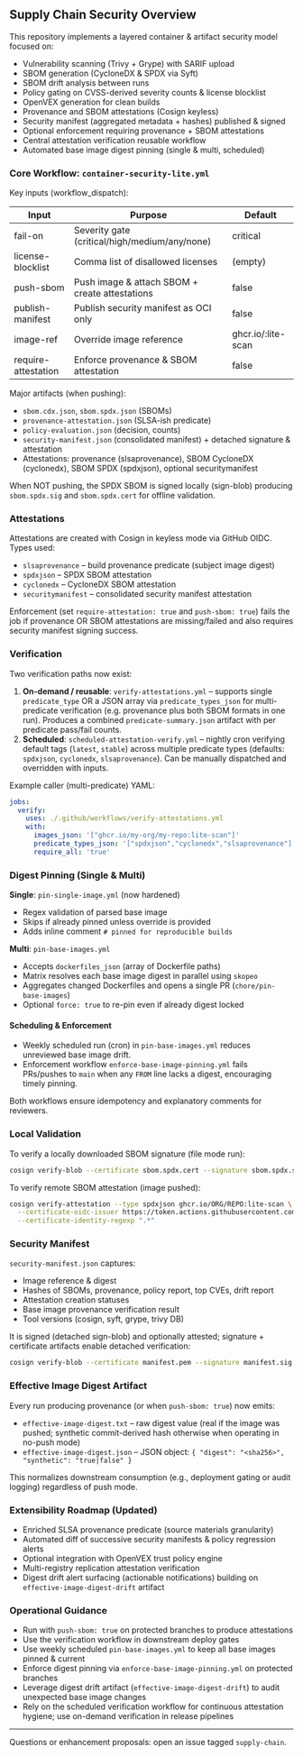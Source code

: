 ## Supply Chain Security Overview

This repository implements a layered container & artifact security model focused on:

- Vulnerability scanning (Trivy + Grype) with SARIF upload
- SBOM generation (CycloneDX & SPDX via Syft)
- SBOM drift analysis between runs
- Policy gating on CVSS-derived severity counts & license blocklist
- OpenVEX generation for clean builds
- Provenance and SBOM attestations (Cosign keyless)
- Security manifest (aggregated metadata + hashes) published & signed
- Optional enforcement requiring provenance + SBOM attestations
- Central attestation verification reusable workflow
- Automated base image digest pinning (single & multi, scheduled)

### Core Workflow: `container-security-lite.yml`

Key inputs (workflow_dispatch):

| Input | Purpose | Default |
|-------|---------|---------|
| fail-on | Severity gate (critical/high/medium/any/none) | critical |
| license-blocklist | Comma list of disallowed licenses | (empty) |
| push-sbom | Push image & attach SBOM + create attestations | false |
| publish-manifest | Publish security manifest as OCI only | false |
| image-ref | Override image reference | ghcr.io/<repo>:lite-scan |
| require-attestation | Enforce provenance & SBOM attestation | false |

Major artifacts (when pushing):

- `sbom.cdx.json`, `sbom.spdx.json` (SBOMs)
- `provenance-attestation.json` (SLSA-ish predicate)
- `policy-evaluation.json` (decision, counts)
- `security-manifest.json` (consolidated manifest) + detached signature & attestation
- Attestations: provenance (slsaprovenance), SBOM CycloneDX (cyclonedx), SBOM SPDX (spdxjson), optional securitymanifest

When NOT pushing, the SPDX SBOM is signed locally (sign-blob) producing
`sbom.spdx.sig` and `sbom.spdx.cert` for offline validation.

### Attestations

Attestations are created with Cosign in keyless mode via GitHub OIDC. Types used:

- `slsaprovenance` – build provenance predicate (subject image digest)
- `spdxjson` – SPDX SBOM attestation
- `cyclonedx` – CycloneDX SBOM attestation
- `securitymanifest` – consolidated security manifest attestation

Enforcement (set `require-attestation: true` and `push-sbom: true`) fails the job if
provenance OR SBOM attestations are missing/failed and also requires security
manifest signing success.

### Verification

Two verification paths now exist:

1. **On-demand / reusable**: `verify-attestations.yml` – supports single `predicate_type` OR a JSON
  array via `predicate_types_json` for multi-predicate verification (e.g. provenance plus both SBOM
  formats in one run). Produces a combined `predicate-summary.json` artifact with per predicate
  pass/fail counts.
2. **Scheduled**: `scheduled-attestation-verify.yml` – nightly cron verifying default tags
  (`latest`, `stable`) across multiple predicate types (defaults: `spdxjson`, `cyclonedx`,
  `slsaprovenance`). Can be manually dispatched and overridden with inputs.

Example caller (multi-predicate) YAML:

```yaml
jobs:
  verify:
    uses: ./.github/workflows/verify-attestations.yml
    with:
      images_json: '["ghcr.io/my-org/my-repo:lite-scan"]'
      predicate_types_json: '["spdxjson","cyclonedx","slsaprovenance"]'
      require_all: 'true'
```

### Digest Pinning (Single & Multi)

**Single**: `pin-single-image.yml` (now hardened)

- Regex validation of parsed base image
- Skips if already pinned unless override is provided
- Adds inline comment `# pinned for reproducible builds`

**Multi**: `pin-base-images.yml`

- Accepts `dockerfiles_json` (array of Dockerfile paths)
- Matrix resolves each base image digest in parallel using `skopeo`
- Aggregates changed Dockerfiles and opens a single PR (`chore/pin-base-images`)
- Optional `force: true` to re-pin even if already digest locked

#### Scheduling & Enforcement

- Weekly scheduled run (cron) in `pin-base-images.yml` reduces unreviewed base image drift.
- Enforcement workflow `enforce-base-image-pinning.yml` fails PRs/pushes to `main` when any
  `FROM` line lacks a digest, encouraging timely pinning.

Both workflows ensure idempotency and explanatory comments for reviewers.

### Local Validation

To verify a locally downloaded SBOM signature (file mode run):

```bash
cosign verify-blob --certificate sbom.spdx.cert --signature sbom.spdx.sig sbom.spdx.json
```

To verify remote SBOM attestation (image pushed):

```bash
cosign verify-attestation --type spdxjson ghcr.io/ORG/REPO:lite-scan \
  --certificate-oidc-issuer https://token.actions.githubusercontent.com \
  --certificate-identity-regexp ".*"
```

### Security Manifest

`security-manifest.json` captures:

- Image reference & digest
- Hashes of SBOMs, provenance, policy report, top CVEs, drift report
- Attestation creation statuses
- Base image provenance verification result
- Tool versions (cosign, syft, grype, trivy DB)

It is signed (detached sign-blob) and optionally attested; signature + certificate artifacts enable detached verification:

```bash
cosign verify-blob --certificate manifest.pem --signature manifest.sig security-manifest.json
```

### Effective Image Digest Artifact

Every run producing provenance (or when `push-sbom: true`) now emits:

- `effective-image-digest.txt` – raw digest value (real if the image was pushed; synthetic
  commit-derived hash otherwise when operating in no-push mode)
- `effective-image-digest.json` – JSON object: `{ "digest": "<sha256>", "synthetic": "true|false" }`

This normalizes downstream consumption (e.g., deployment gating or audit logging) regardless of push mode.

### Extensibility Roadmap (Updated)

- Enriched SLSA provenance predicate (source materials granularity)
- Automated diff of successive security manifests & policy regression alerts
- Optional integration with OpenVEX trust policy engine
- Multi-registry replication attestation verification
- Digest drift alert surfacing (actionable notifications) building on `effective-image-digest-drift` artifact

### Operational Guidance

- Run with `push-sbom: true` on protected branches to produce attestations
- Use the verification workflow in downstream deploy gates
- Use weekly scheduled `pin-base-images.yml` to keep all base images pinned & current
- Enforce digest pinning via `enforce-base-image-pinning.yml` on protected branches
- Leverage digest drift artifact (`effective-image-digest-drift`) to audit unexpected base image changes
- Rely on the scheduled verification workflow for continuous attestation hygiene; use on-demand verification in release pipelines

---
Questions or enhancement proposals: open an issue tagged `supply-chain`.
